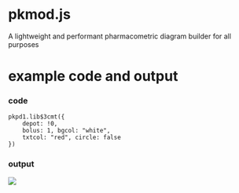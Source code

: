 # pkmod.js
A lightweight and performant pharmacometric diagram builder for all purposes


# example code and output

### code

```
pkpd1.lib$3cmt({
    depot: !0,
    bolus: 1, bgcol: "white",
    txtcol: "red", circle: false
})

```

### output

![](https://pharmacometric.com/assets/3cmt.png)